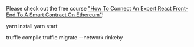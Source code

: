 Please check out the free course ["How To Connect An Expert React Front-End To A Smart Contract On Ethereum"](https://members.fullstackdapps.com/how-to-connect-ui-to-smart-contract)!

yarn install
yarn start

truffle compile
truffle migrate --network rinkeby
